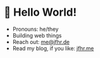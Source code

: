 # 👋 Hello World!

- Pronouns: he/they
- Building web things
- Reach out: [me@jfhr.de](mailto:me@jfhr.de)
- Read my blog, if you like: [jfhr.me](https://jfhr.me)

